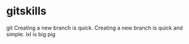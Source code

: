 # gitskills
git
Creating a new branch is quick.
Creating a new branch is quick and simple.
lxl is big pig